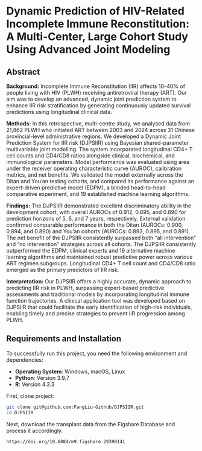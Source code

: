 # Dynamic Prediction of HIV-Related Incomplete Immune Reconstitution: A Multi-Center, Large Cohort Study Using Advanced Joint Modeling



## Abstract

**Background:** Incomplete Immune Reconstitution (IIR) affects 10–40% of people living with HIV (PLWH) receiving antiretroviral therapy (ART). Our aim was to develop an advanced, dynamic joint prediction system to enhance IIR risk stratification by generating continuously updated survival predictions using longitudinal clinical data.

**Methods:** In this retrospective, multi-centre study, we analysed data from 21,862 PLWH who initiated ART between 2003 and 2024 across 31 Chinese provincial-level administrative regions. We developed a Dynamic Joint Prediction System for IIR risk (DJPSIIR) using Bayesian shared-parameter multivariable joint modelling. The system incorporated longitudinal CD4+ T cell counts and CD4/CD8 ratios alongside clinical, biochemical, and immunological parameters. Model performance was evaluated using area under the receiver operating characteristic curve (AUROC), calibration metrics, and net benefits. We validated the model externally across the Ditan and You’an testing cohorts, and compared its performance against an expert-driven predictive model (EDPM), a blinded head-to-head comparative experiment, and 19 established machine learning algorithms.

**Findings:** The DJPSIIR demonstrated excellent discriminatory ability in the development cohort, with overall AUROCs of 0.912, 0.895, and 0.890 for prediction horizons of 5, 6, and 7 years, respectively. External validation confirmed comparable performance in both the Ditan (AUROCs: 0.900, 0.894, and 0.890) and You’an cohorts (AUROCs: 0.893, 0.895, and 0.891). The net benefit of the DJPSIIR consistently surpassed both “all intervention” and “no intervention” strategies across all cohorts. The DJPSIIR consistently outperformed the EDPM, clinical experts and 19 alternative machine learning algorithms and maintained robust predictive power across various ART regimen subgroups. Longitudinal CD4+ T cell count and CD4/CD8 ratio emerged as the primary predictors of IIR risk.

**Interpretation:** Our DJPSIIR offers a highly accurate, dynamic approach to predicting IIR risk in PLWH, surpassing expert-based predictive assessments and traditional models by incorporating longitudinal immune function trajectories. A clinical application tool was developed based on DJPSIIR that could facilitate the early identification of high-risk individuals, enabling timely and precise strategies to prevent IIR progression among PLWH.

## Requirements and Installation
To successfully run this project, you need the following environment and dependencies:

- **Operating System**: Windows, macOS, Linux
- **Python**: Version 3.9.7
- **R**: Version 4.3.3

First, clone project:
```bash
git clone git@github.com:FangLiu-Github/DJPSIIR.git
cd DJPSIIR
```
Next, download the transplant data from the Figshare Database and process it accordingly.
```bash
https://doi.org/10.6084/m9.figshare.29390141
```

